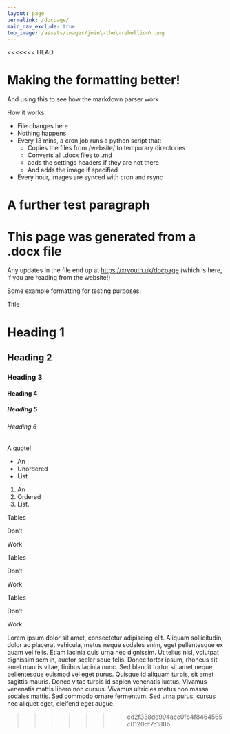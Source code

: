 ```yaml
---
layout: page
permalink: /docpage/
main_nav_exclude: true
top_image: /assets/images/join\-the\-rebellion\.png
---
```



<<<<<<< HEAD
# Making the formatting better\!

And using this to see how the markdown parser work

How it works:

- File changes here
- Nothing happens
- Every 13 mins, a cron job runs a python script that:
	- Copies the files from /website/ to temporary directories
	- Converts all \.docx files to \.md
	- adds the settings headers if they are not there
	- And adds the image if specified
- Every hour, images are synced with cron and rsync

A further test paragraph
=======
# This page was generated from a \.docx file

Any updates in the file end up at [https://xryouth\.uk/docpage](https://xryouth.uk/docpage) \(which is here, if you are reading from the website\!\)

Some example formatting for testing purposes:

Title

# Heading 1

## Heading 2

### Heading 3

#### Heading 4

##### Heading 5

###### Heading 6

A quote\!

- An
- Unordered
- List

1. An 
2. Ordered
3. List\.

Tables

Don’t 

Work

Tables

Don’t 

Work

Tables

Don’t 

Work

Lorem ipsum dolor sit amet, consectetur adipiscing elit\. Aliquam sollicitudin, dolor ac placerat vehicula, metus neque sodales enim, eget pellentesque ex quam vel felis\. Etiam lacinia quis urna nec dignissim\. Ut tellus nisl, volutpat dignissim sem in, auctor scelerisque felis\. Donec tortor ipsum, rhoncus sit amet mauris vitae, finibus lacinia nunc\. Sed blandit tortor sit amet neque pellentesque euismod vel eget purus\. Quisque id aliquam turpis, sit amet sagittis mauris\. Donec vitae turpis id sapien venenatis luctus\. Vivamus venenatis mattis libero non cursus\. Vivamus ultricies metus non massa sodales mattis\. Sed commodo ornare fermentum\. Sed urna purus, cursus nec aliquet eget, eleifend eget augue\.
>>>>>>> ed2f338de994acc0fb4f8464565c0120df7c188b


